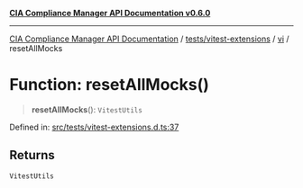 [**CIA Compliance Manager API Documentation v0.6.0**](../../../../../README.md)

***

[CIA Compliance Manager API Documentation](../../../../../modules.md) / [tests/vitest-extensions](../../../README.md) / [vi](../README.md) / resetAllMocks

# Function: resetAllMocks()

> **resetAllMocks**(): `VitestUtils`

Defined in: [src/tests/vitest-extensions.d.ts:37](https://github.com/Hack23/cia-compliance-manager/blob/32fe683007dd7fe1aa6b244d2353e60fab4f51de/src/tests/vitest-extensions.d.ts#L37)

## Returns

`VitestUtils`
